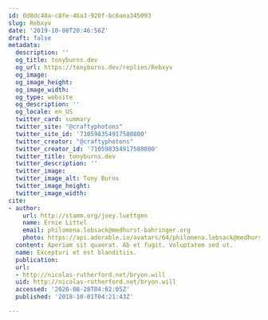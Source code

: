 ```yaml
---
id: 0d8dc40a-c8fe-46a3-920f-bc6aea345093
slug: Rebxyv
date: '2019-10-08T20:46:56Z'
draft: false
metadata:
  description: ''
  og_title: tonyburns.dev
  og_url: https://tonyburns.dev/replies/Rebxyv
  og_image: 
  og_image_height: 
  og_image_width: 
  og_type: website
  og_description: ''
  og_locale: en_US
  twitter_card: summary
  twitter_site: "@craftyphotons"
  twitter_site_id: '710598354917580800'
  twitter_creator: "@craftyphotons"
  twitter_creator_id: '710598354917580800'
  twitter_title: tonyburns.dev
  twitter_description: ''
  twitter_image: 
  twitter_image_alt: Tony Burns
  twitter_image_height: 
  twitter_image_width: 
cite:
- author:
    url: http://stamm.org/joey.luettgen
    name: Ernie Littel
    email: philomena.lebsack@medhurst-bahringer.org
    photo: https://api.adorable.io/avatars/64/philomena.lebsack@medhurst-bahringer.org.png
  content: Aperiam sit quaerat. Ab et fugit. Voluptatem sed ut.
  name: Excepturi et est blanditiis.
  publication: 
  url:
  - http://nicolas-rutherford.net/bryon.will
  uid: http://nicolas-rutherford.net/bryon.will
  accessed: '2020-08-28T04:02:05Z'
  published: '2018-10-01T04:21:43Z'

---
```



